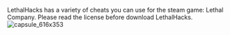 LethalHacks has a variety of cheats you can use for the steam game: Lethal Company. Please read the license before download LethalHacks.
![capsule_616x353](https://github.com/scout277/LethalHacks/assets/153946381/e619acb8-2484-49f2-8346-0a9f91f604b8)
